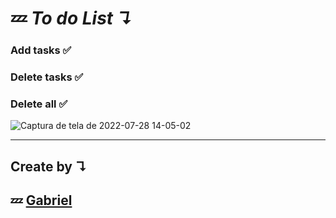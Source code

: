 # 💤 <i> To do List ↴</i>

### Add tasks ✅
### Delete tasks ✅
### Delete all ✅

![Captura de tela de 2022-07-28 14-05-02](https://user-images.githubusercontent.com/92071360/181617728-b0c09d98-596c-450a-aae8-8c47a91a46d2.png)

<hr/>

## Create by  ↴
## 💤 <a href="https://instagram.com/gabrielbarrozs">Gabriel<a/>
